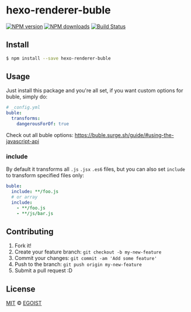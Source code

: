 # hexo-renderer-buble

[![NPM version](https://img.shields.io/npm/v/hexo-renderer-buble.svg?style=flat-square)](https://npmjs.com/package/hexo-renderer-buble) [![NPM downloads](https://img.shields.io/npm/dm/hexo-renderer-buble.svg?style=flat-square)](https://npmjs.com/package/hexo-renderer-buble) [![Build Status](https://img.shields.io/circleci/project/egoist/hexo-renderer-buble/master.svg?style=flat-square)](https://circleci.com/gh/egoist/hexo-renderer-buble)

## Install

```bash
$ npm install --save hexo-renderer-buble
```

## Usage

Just install this package and you're all set, if you want custom options for buble, simply do:

```yml
# _config.yml
buble:
  transforms:
    dangerousForOf: true
```

Check out all buble options: https://buble.surge.sh/guide/#using-the-javascript-api

### include

By default it transforms all `.js` `.jsx` `.es6` files, but you can also set `include` to transform specified files only:

```yml
buble:
  include: **/foo.js
  # or array
  include:
    - **/foo.js
    - **/js/bar.js
```

## Contributing

1. Fork it!
2. Create your feature branch: `git checkout -b my-new-feature`
3. Commit your changes: `git commit -am 'Add some feature'`
4. Push to the branch: `git push origin my-new-feature`
5. Submit a pull request :D

## License

[MIT](https://egoist.mit-license.org/) © [EGOIST](https://github.com/egoist)
